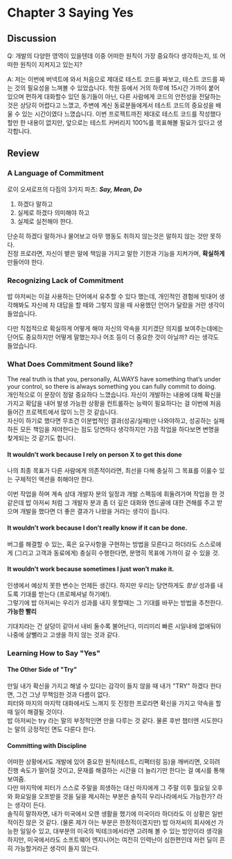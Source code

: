 # Chapter 3 Saying Yes

## Discussion
Q: 개발의 다양한 영역이 있을텐데 이중 어떠한 원칙이 가장 중요하다 생각하는지, 또 어떠한 원칙이 지켜지고 있는지?

A: 저는 이번에 버넥트에 와서 처음으로 제대로 테스트 코드를 짜보고, 테스트 코드를 짜는 것의 필요성을 느껴볼 수 있었습니다. 학원 등에서 거의 하루에 15시간 가까이 붙어 있으며 편하게 대화할수 있던 동기들이 아닌, 다른 사람에게 코드의 안전성을 전달하는 것은 상당히 어렵다고 느꼈고, 주변에 계신 동료분들에게서 테스트 코드의 중요성을 배울 수 있는 시간이였다 느꼈습니다. 이번 프로젝트까진 제대로 테스트 코드를 작성했다 할만 한 내용이 없지만, 앞으로는 테스트 커버리지 100%를 목표해볼 필요가 있다고 생각합니다.  

## Review

### A Language of Commitment
로이 오셔로프의 다짐의 3가지 파츠: **_Say, Mean, Do_**
1. 하겠다 말하고
2. 실제로 하겠다 의미해야 하고
3. 실제로 실천해야 한다.

단순히 하겠다 말하거나 물어보고 아무 행동도 취하지 않는것은 말하지 않는 것만 못하다.  
진정 프로라면, 자신이 뱉은 말에 책임을 가지고 말한 기한과 기능을 지켜가며, **확실하게** 만들어야 한다.

### Recognizing Lack of Commitment
밥 아저씨는 이걸 사용하는 단어에서 유추할 수 있다 했는데, 개인적인 경험에 빗대어 생각해봐도 자신에 차 대답을 할 때와 그렇지 않을 때 사용했던 언어가 달랐을 거란 생각이 들었습니다.  

다만 직접적으로 확실하게 어떻게 해야 자신의 약속을 지키겠단 의지를 보여주는데에는 단어도 중요하지만 어떻게 말했는지나 어조 등이 더 중요한 것이 아닐까? 라는 생각도 들었습니다.  

### What Does Commitment Sound like?
The real truth is that you, personally, ALWAYS have something that’s under your control, so there is always something you can fully commit to doing.  
개인적으로 이 문장이 정말 중요하다 느꼈습니다. 자신이 개발하는 내용에 대해 확신을 가지고 확답을 내어 발생 가능한 상황을 컨트롤하는 능력이 필요하다는 걸 이번에 처음 들어간 프로젝트에서 많이 느낀 것 같습니다.  
자신이 하기로 했다면 무조건 이분법적인 결과(성공/실패)만 나와야하고, 성공하는 실패하든 모든 책임을 져야한다는 점도 당연하다 생각하지만 가끔 작업을 하다보면 변명을 찾게되는 것 같기도 합니다.  

#### It wouldn’t work because I rely on person X to get this done
나의 최종 목표가 다른 사람에게 의존적이라면, 최선을 다해 충실히 그 목표를 이룰수 있는 구체적인 액션을 취해야만 한다.  

이번 작업을 하며 계속 상대 개발자 분의 일정과 개발 스펙등에 휘둘려가며 작업을 한 것 같은데 밥 아저씨 처럼 그 개발자 분과 좀 더 깊은 대화와 엔드골에 대한 견해를 주고 받으며 개발을 했다면 더 좋은 결과가 나왔을 거라는 생각이 듭니다.  

#### It wouldn’t work because I don’t really know if it can be done.
버그를 해결할 수 있는, 혹은 요구사항을 구현하는 방법을 모른다고 하더라도 스스로에게 (그리고 고객과 동료에게) 충실히 수행한다면, 분명히 목표에 가까이 갈 수 있을 것.  

#### It wouldn’t work because sometimes I just won’t make it.
인생에서 예상치 못한 변수는 언제든 생긴다. 하지만 우리는 당연하게도 _항상_ 성과를 내도록 기대를 받는다 (프로페셔널 하기에!).   
그렇기에 밥 아저씨는 우리가 성과를 내지 못할때는 그 기대를 바꾸는 방법을 추천한다. **가능한 빨리**  

기대치라는 건 살덩이 같아서 내비 둘수록 불어난다, 미리미리 빠른 시일내에 없애둬야 나중에 살뺄라고 고생을 하지 않는 것과 같다.  

### Learning How to Say "Yes"

#### The Other Side of "Try"
만일 내가 확신을 가지고 해낼 수 있다는 감각이 들지 않을 때 내가 "TRY" 하겠다 한다면, 그건 그냥 무책임한 것과 다름이 없다.  
피터와 마지의 마지막 대화에서도 느껴지 듯 진정한 프로라면 확신을 가지고 약속을 할때 일이 해결될 것이다.  
밥 아저씨는 try 라는 말의 부정적인면 만을 다루는 것 같다. 물론 후반 챕터엔 시도한다는 말의 긍정적인 면도 다룬다 한다.  

#### Committing with Discipline
어떠한 상황에서도 개발에 있어 중요한 원칙(테스트, 리팩터링 등)을 깨버리면, 오히려 진행 속도가 떨어질 것이고, 문재를 해결하는 시간을 더 늘리기만 한다는 걸 예시를 통해 보여줌.  
다만 마지막에 피터가 스스로 주말을 희생하는 대신 마지에게 그 주말 이후 월요일 오후와 화요일을 오프받을 것을 딜을 제시하는 부분은 솔직히 우리나라에서도 가능한가? 라는 생각이 든다.  
솔직히 말하자면, 내가 미국에서 오랜 생활을 했기에 미국이라 하더라도 이 상황은 일반적이진 않은 것 같다. (물론 제가 아는 부분은 한정적이겠지만) 밥 아저씨의 회사에선 가능한 일일수 있고, 대부분의 미국의 빅테크에서라면 고려해 볼 수 있는 방안이라 생각을 하지만, 미국에서라도 소프트웨어 엔지니어는 여전히 인력난이 심한편인데 저런 딜이 흔히 가능할거라곤 생각이 들지 않는다.  

